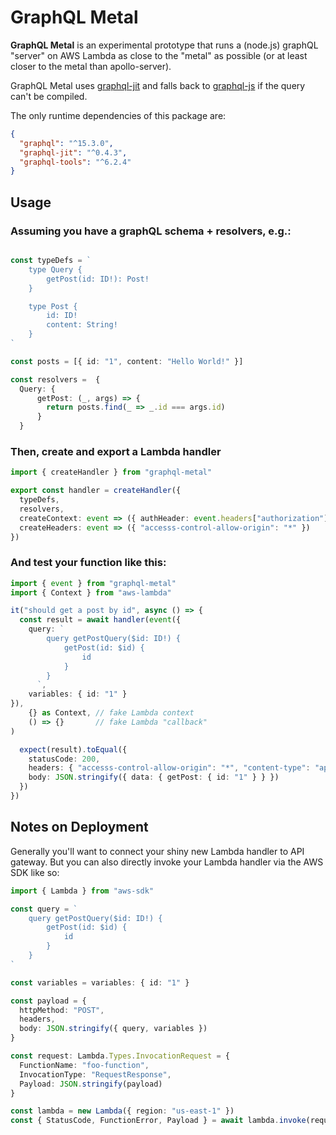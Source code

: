 # GraphQL Metal

**GraphQL Metal** is an experimental prototype that runs a (node.js) graphQL "server" on AWS Lambda as close to the "metal" as possible
(or at least closer to the metal than apollo-server).

GraphQL Metal uses [graphql-jit](https://github.com/zalando-incubator/graphql-jit#readme) and falls back to
[graphql-js](https://github.com/graphql/graphql-js) if the query can't be compiled.

The only runtime dependencies of this package are:

```json
{
  "graphql": "^15.3.0",
  "graphql-jit": "^0.4.3",
  "graphql-tools": "^6.2.4"
}
```

## Usage

### Assuming you have a graphQL schema + resolvers, e.g.:

```TypeScript

const typeDefs = `
    type Query {
        getPost(id: ID!): Post!
    }

    type Post {
        id: ID!
        content: String!
    }
`

const posts = [{ id: "1", content: "Hello World!" }]

const resolvers =  {
  Query: {
      getPost: (_, args) => {
        return posts.find(_ => _.id === args.id)
      }
  }
```

### Then, create and export a Lambda handler

```TypeScript
import { createHandler } from "graphql-metal"

export const handler = createHandler({
  typeDefs,
  resolvers,
  createContext: event => ({ authHeader: event.headers["authorization"] }),
  createHeaders: event => ({ "accesss-control-allow-origin": "*" })
})
```

### And test your function like this:

```TypeScript
import { event } from "graphql-metal"
import { Context } from "aws-lambda"

it("should get a post by id", async () => {
  const result = await handler(event({
    query: `
        query getPostQuery($id: ID!) {
            getPost(id: $id) {
                id
            }
        }
      `,
    variables: { id: "1" }
}),
    {} as Context, // fake Lambda context
    () => {}       // fake Lambda "callback"
)

  expect(result).toEqual({
    statusCode: 200,
    headers: { "accesss-control-allow-origin": "*", "content-type": "application/json" },
    body: JSON.stringify({ data: { getPost: { id: "1" } } })
  })
})
```

## Notes on Deployment

Generally you'll want to connect your shiny new Lambda handler to API gateway. But
you can also directly invoke your Lambda handler via the AWS SDK like so:

```TypeScript
import { Lambda } from "aws-sdk"

const query = `
    query getPostQuery($id: ID!) {
        getPost(id: $id) {
            id
        }
    }
`

const variables = variables: { id: "1" }

const payload = {
  httpMethod: "POST",
  headers,
  body: JSON.stringify({ query, variables })
}

const request: Lambda.Types.InvocationRequest = {
  FunctionName: "foo-function",
  InvocationType: "RequestResponse",
  Payload: JSON.stringify(payload)
}

const lambda = new Lambda({ region: "us-east-1" })
const { StatusCode, FunctionError, Payload } = await lambda.invoke(request)
```
